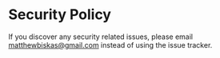 # Security Policy

If you discover any security related issues, please email matthewbiskas@gmail.com instead of using the issue tracker.
